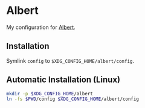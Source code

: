 # Albert

My configuration for [Albert](https://albertlauncher.github.io).

## Installation

Symlink `config` to `$XDG_CONFIG_HOME/albert/config`.

## Automatic Installation (Linux)

```bash
mkdir -p $XDG_CONFIG_HOME/albert
ln -fs $PWD/config $XDG_CONFIG_HOME/albert/config
```
